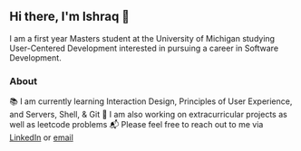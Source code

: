 ## Hi there, I'm Ishraq 👋

I am a first year Masters student at the University of Michigan studying User-Centered Development interested in pursuing a career in Software Development.

### About
📚 I am currently learning Interaction Design, Principles of User Experience, and Servers, Shell, & Git
🔬 I am also working on extracurricular projects as well as leetcode problems
📬 Please feel free to reach out to me via [LinkedIn](www.linkedin.com/in/1shman00) or [email](ishman@umich.edu)
<!--
**1shman/1shman** is a ✨ _special_ ✨ repository because its `README.md` (this file) appears on your GitHub profile.

Here are some ideas to get you started:

- 🔭 I’m currently working on ...
- 🌱 I’m currently learning ...
- 👯 I’m looking to collaborate on ...
- 🤔 I’m looking for help with ...
- 💬 Ask me about ...
- 📫 How to reach me: ...
- 😄 Pronouns: ...
- ⚡ Fun fact: ...
-->
